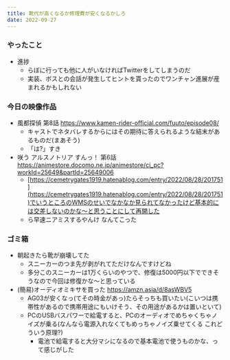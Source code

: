 ```yaml
---
title: 靴代が高くなるか修理費が安くなるかしろ
date: 2022-09-27
---
```


### やったこと
+ 進捗
  + らぼに行っても他に人がいなければTwitterをしてしまうのだ
  + 実装、ボスとの会話が発生してヒントを貰ったのでワンチャン進展が産まれるかもしれない

### 今日の映像作品
+ 風都探偵 第8話 <https://www.kamen-rider-official.com/fuuto/episode08/>
  + キャストでネタバレするからにはその期待に答えられるような結末があるものだ(まあそう)
  + 「は?」すき
+ 咲う アルスノトリア すんっ！ 第6話 <https://animestore.docomo.ne.jp/animestore/ci_pc?workId=25649&partId=25649006>
  + [https://cemetrygates1919.hatenablog.com/entry/2022/08/28/201751](https://cemetrygates1919.hatenablog.com/entry/2022/08/28/201751)でいうところのWMSのせいでなかなか見られてなかったけど基本的には交差しないのかな〜と思うことにして再開した
  + ら早速ニアミスするやんけ なんてこった

### ゴミ箱
+ 朝起きたら靴が崩壊してた
  + スニーカーのつま先が剥がれてただけなんですけどね
  + 多分このスニーカーは1万くらいのやつで、修復は5000円以下でできそうなので今回は修復かな〜と思っている
+ (簡易)オーディオミキサを買った <https://amzn.asia/d/8asWBV5>
  + AG03が安くなっ(てその時金があっ)たらそっちも買いたい(こいつは携帯性があるので携帯用途にもいけそう、その用途があるかは置いといて)
  + PCのUSBバスパワーで給電すると、PCのオーディオでめちゃくちゃノイズが乗る(なんなら電源入れなくてもめっちゃノイズ乗せてくる これどういう原理?)
    + 電池で給電すると大分マシになるので基本電池で使うものかな、って感じがした
